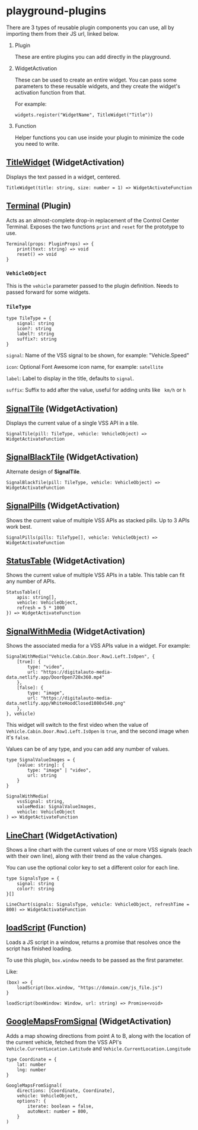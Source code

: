 # playground-plugins

There are 3 types of reusable plugin components you can use, all by importing them from their JS url, linked below.

1. Plugin

    These are entire plugins you can add directly in the playground.

2. WidgetActivation

    These can be used to create an entire widget. You can pass some parameters to these reusable widgets, and they create the widget's activation function from that.

    For example:

    ```
    widgets.register("WidgetName", TitleWidget("Title"))
    ```

3. Function

    Helper functions you can use inside your plugin to minimize the code you need to write.

## [**TitleWidget**](https://playground-plugins.netlify.app/reusable/TitleWidget.js) (WidgetActivation)

Displays the text passed in a widget, centered.

```
TitleWidget(title: string, size: number = 1) => WidgetActivateFunction
```

## [**Terminal**](https://playground-plugins.netlify.app/reusable/Terminal.js) (Plugin)

Acts as an almost-complete drop-in replacement of the Control Center Terminal. Exposes the two functions `print` and `reset` for the prototype to use.

```
Terminal(props: PluginProps) => {
    print(text: string) => void
    reset() => void
}
```

### `VehicleObject`

This is the `vehicle` parameter passed to the plugin definition. Needs to passed forward for some widgets.

### `TileType`

```
type TileType = {
    signal: string
    icon?: string
    label?: string
    suffix?: string
}
```

`signal`: Name of the VSS signal to be shown, for example: "Vehicle.Speed"

`icon`: Optional Font Awesome icon name, for example: `satellite`

`label`: Label to display in the title, defaults to `signal`.

`suffix`: Suffix to add after the value, useful for adding units like ` km/h` or `h`

## [**SignalTile**](https://playground-plugins.netlify.app/reusable/SignalTile.js) (WidgetActivation)

Displays the current value of a single VSS API in a tile.

```
SignalTile(pill: TileType, vehicle: VehicleObject) => WidgetActivateFunction
```

## [**SignalBlackTile**](https://playground-plugins.netlify.app/reusable/SignalBlackTile.js) (WidgetActivation)

Alternate design of **SignalTile**.

```
SignalBlackTile(pill: TileType, vehicle: VehicleObject) => WidgetActivateFunction
```

## [**SignalPills**](https://playground-plugins.netlify.app/reusable/SignalPills.js) (WidgetActivation)

Shows the current value of multiple VSS APIs as stacked pills. Up to 3 APIs work best.

```
SignalPills(pills: TileType[], vehicle: VehicleObject) => WidgetActivateFunction
```

## [**StatusTable**](https://playground-plugins.netlify.app/reusable/StatusTable.js) (WidgetActivation)

Shows the current value of multiple VSS APIs in a table. This table can fit any number of APIs.

```
StatusTable({
    apis: string[],
    vehicle: VehicleObject,
    refresh = 5 * 1000
}) => WidgetActivateFunction
```

## [**SignalWithMedia**](https://playground-plugins.netlify.app/reusable/SignalWithMedia.js) (WidgetActivation)

Shows the associated media for a VSS APIs value in a widget. For example:

```
SignalWithMedia("Vehicle.Cabin.Door.Row1.Left.IsOpen", {
    [true]: {
        type: "video",
        url: "https://digitalauto-media-data.netlify.app/DoorOpen720x360.mp4"
    },
    [false]: {
        type: "image",
        url: "https://digitalauto-media-data.netlify.app/WhiteHoodClosed1080x540.png"
    },
}, vehicle)
```

This widget will switch to the first video when the value of `Vehicle.Cabin.Door.Row1.Left.IsOpen` is `true`, and the second image when it's `false`.

Values can be of any type, and you can add any number of values.

```
type SignalValueImages = {
    [value: string]: {
        type: "image" | "video",
        url: string
    }
}

SignalWithMedia(
    vssSignal: string,
    valueMedia: SignalValueImages,
    vehicle: VehicleObject
) => WidgetActivateFunction
```

## [**LineChart**](https://playground-plugins.netlify.app/reusable/LineChart.js) (WidgetActivation)

Shows a line chart with the current values of one or more VSS signals (each with their own line), along with their trend as the value changes.

You can use the optional color key to set a different color for each line.

```
type SignalsType = {
    signal: string
    color?: string
}[]

LineChart(signals: SignalsType, vehicle: VehicleObject, refreshTime = 800) => WidgetActivateFunction
```

## [**loadScript**](https://playground-plugins.netlify.app/reusable/loadScript.js) (Function)

Loads a JS script in a window, returns a promise that resolves once the script has finished loading.

To use this plugin, `box.window` needs to be passed as the first parameter.

Like:

```
(box) => {
    loadScript(box.window, "https://domain.com/js_file.js")
}
```

```
loadScript(boxWindow: Window, url: string) => Promise<void>
```

## [**GoogleMapsFromSignal**](https://playground-plugins.netlify.app/reusable/GoogleMapsFromSignal.js) (WidgetActivation) 

Adds a map showing directions from point A to B, along with the location of the current vehicle, fetched from the VSS API's `Vehicle.CurrentLocation.Latitude` and `Vehicle.CurrentLocation.Longitude`

```
type Coordinate = {
    lat: number
    lng: number
}

GoogleMapsFromSignal(
    directions: [Coordinate, Coordinate],
    vehicle: VehicleObject,
    options?: {
        iterate: boolean = false,
        autoNext: number = 800,
    }
)
```